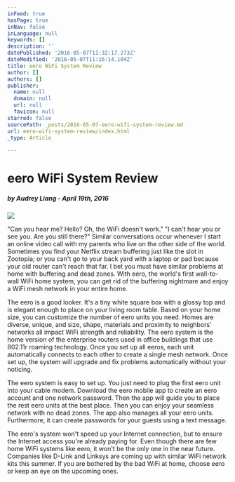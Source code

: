 ```yaml
---
inFeed: true
hasPage: true
inNav: false
inLanguage: null
keywords: []
description: ''
datePublished: '2016-05-07T11:32:17.273Z'
dateModified: '2016-05-07T11:16:14.104Z'
title: eero WiFi System Review
author: []
authors: []
publisher:
  name: null
  domain: null
  url: null
  favicon: null
starred: false
sourcePath: _posts/2016-05-07-eero-wifi-system-review.md
url: eero-wifi-system-review/index.html
_type: Article

---
```

# eero WiFi System Review

##### by Audrey Liang - April 19th, 2016
![](https://the-grid-user-content.s3-us-west-2.amazonaws.com/f4268b67-0b98-436a-ad0d-3d6eb4854380.jpg)

"Can you hear me? Hello? Oh, the WiFi doesn't work." "I can't hear you or see you. Are you still there?" Similar conversations occur whenever I start an online video call with my parents who live on the other side of the world. Sometimes you find your Netflix stream buffering just like the slot in Zootopia; or you can't go to your back yard with a laptop or pad because your old router can't reach that far. I bet you must have similar problems at home with buffering and dead zones. With eero, the world's first wall-to-wall WiFi home system, you can get rid of the buffering nightmare and enjoy a WiFi mesh network in your entire home.

The eero is a good looker. It's a tiny white square box with a glossy top and is elegant enough to place on your living room table. Based on your home size, you can customize the number of eero units you need. Homes are diverse, unique, and size, shape, materials and proximity to neighbors' networks all impact WiFi strength and reliability. The eero system is the home version of the enterprise routers used in office buildings that use 802.11r roaming technology. Once you set up all eeros, each unit automatically connects to each other to create a single mesh network. Once set up, the system will upgrade and fix problems automatically without your noticing.

The eero system is easy to set up. You just need to plug the first eero unit into your cable modem. Download the eero mobile app to create an eero account and one network password. Then the app will guide you to place the rest eero units at the best place. Then you can enjoy your seamless network with no dead zones. The app also manages all your eero units. Furthermore, it can create passwords for your guests using a text message.

The eero's system won't speed up your Internet connection, but to ensure the Internet access you're already paying for. Even though there are few home WiFi systems like eero, it won't be the only one in the near future. Companies like D-Link and Linksys are coming up with similar WiFi network kits this summer. If you are bothered by the bad WiFi at home, choose eero or keep an eye on the upcoming ones.
